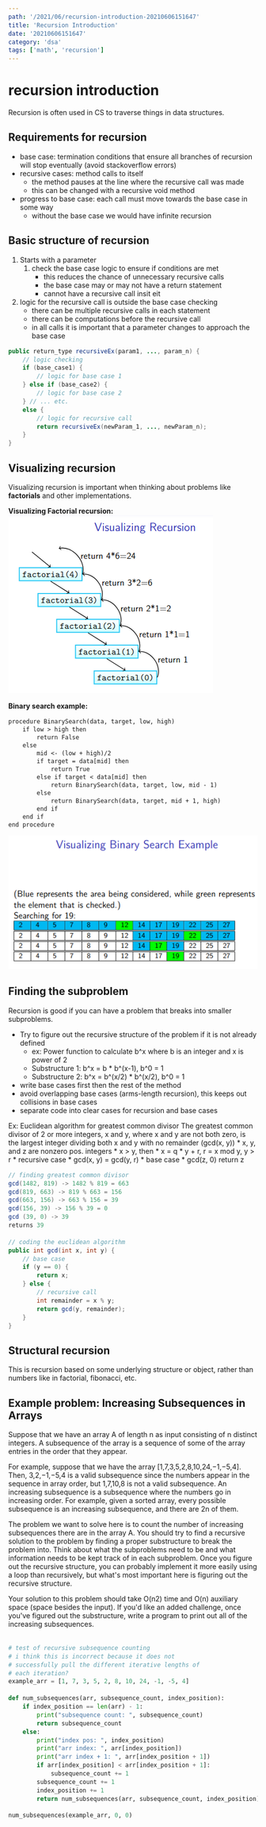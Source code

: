 ```yaml
---
path: '/2021/06/recursion-introduction-20210606151647'
title: 'Recursion Introduction'
date: '20210606151647'
category: 'dsa'
tags: ['math', 'recursion']
---
```


# recursion introduction
Recursion is often used in CS to traverse things in data structures.

## Requirements for recursion
* base case: termination conditions that ensure all branches of recursion will stop eventually (avoid stackoverflow errors)
* recursive cases: method calls to itself
    * the method pauses at the line where the recursive call was made
    * this can be changed with a recursive void method
* progress to base case: each call must move towards the base case in some way
    * without the base case we would have infinite recursion

## Basic structure of recursion
1. Starts with a parameter
    1. check the base case logic to ensure if conditions are met
        * this reduces the chance of unnecessary recursive calls
        * the base case may or may not have a return statement
        * cannot have a recursive call insit eit
1. logic for the recursive call is outside the base case checking
    * there can be multiple recursive calls in each statement
    * there can be computations before the recursive call
    * in all calls it is important that a parameter changes to approach the base case

```java
public return_type recursiveEx(param1, ..., param_n) {
    // logic checking
    if (base_case1) {
        // logic for base case 1
    } else if (base_case2) {
        // logic for base case 2
    } // ... etc.
    else {
        // logic for recursive call
        return recursiveEx(newParam_1, ..., newParam_n);
    }
}
```

## Visualizing recursion
Visualizing recursion is important when thinking about problems like **factorials**
and other implementations.

**Visualizing Factorial recursion:**
![Factorial recursion visualization](./20210610104656-img-1.png)

**Binary search example:**
```
procedure BinarySearch(data, target, low, high)
    if low > high then
        return False
    else
        mid <- (low + high)/2
        if target = data[mid] then
            return True
        else if target < data[mid] then
            return BinarySearch(data, target, low, mid - 1)
        else
            return BinarySearch(data, target, mid + 1, high)
        end if
    end if
end procedure
```

![Binary search visualization](./20210610105033-img-3.png)

## Finding the subproblem
Recursion is good if you can have a problem that breaks into smaller subproblems.
* Try to figure out the recursive structure of the problem if it is not already defined
    * ex: Power function to calculate b^x where b is an integer and x is power of 2
    * Substructure 1: b^x = b * b^(x-1), b^0 = 1
    * Substructure 2: b^x = b^(x/2) * b^(x/2), b^0 = 1
* write base cases first then the rest of the method
* avoid overlapping base cases (arms-length recursion), this keeps out collisions in base cases
* separate code into clear cases for recursion and base cases

Ex: Euclidean algorithm for greatest common divisor
The greatest common divisor of 2 or more integers, x and y, where x and y are not both zero,
is the largest integer dividing both x and y with no remainder (gcd(x, y))
    * x, y, and z are nonzero pos. integers
    * x > y, then
        * x = q * y + r, r = x mod y, y > r
    * recursive case
        * gcd(x, y) = gcd(y, r)
    * base case
        * gcd(z, 0) return z

```java
// finding greatest common divisor
gcd(1482, 819) -> 1482 % 819 = 663
gcd(819, 663) -> 819 % 663 = 156
gcd(663, 156) -> 663 % 156 = 39
gcd(156, 39) -> 156 % 39 = 0
gcd (39, 0) -> 39
returns 39

// coding the euclidean algorithm
public int gcd(int x, int y) {
    // base case
    if (y == 0) {
        return x;
    } else {
        // recursive call
        int remainder = x % y;
        return gcd(y, remainder);
    }
}
```

## Structural recursion
This is recursion based on some underlying structure or object, rather than
numbers like in factorial, fibonacci, etc.

## Example problem: Increasing Subsequences in Arrays
Suppose that we have an array A of length n as input consisting of n distinct
integers. A subsequence of the array is a sequence of some of the array entries
in the order that they appear.

For example, suppose that we have the array [1,7,3,5,2,8,10,24,−1,−5,4]. Then,
3,2,−1,−5,4 is a valid subsequence since the numbers appear in the sequence in
array order, but 1,7,10,8 is not a valid subsequence. An increasing subsequence
is a subsequence where the numbers go in increasing order. For example, given a
sorted array, every possible subsequence is an increasing subsequence, and
there are 2n of them.

The problem we want to solve here is to count the number of increasing
subsequences there are in the array A. You should try to find a recursive solution
to the problem by finding a proper substructure to break the problem into.
Think about what the subproblems need to be and what information needs to be
kept track of in each subproblem. Once you figure out the recursive structure,
you can probably implement it more easily using a loop than recursively, but
what's most important here is figuring out the recursive structure.

Your solution to this problem should take O(n2) time and O(n) auxiliary space
(space besides the input). If you'd like an added challenge, once you've figured
out the substructure, write a program to print out all of the increasing
subsequences.

```python

# test of recursive subsequence counting
# i think this is incorrect because it does not
# successfully pull the different iterative lengths of
# each iteration?
example_arr = [1, 7, 3, 5, 2, 8, 10, 24, -1, -5, 4]

def num_subsequences(arr, subsequence_count, index_position):
    if index_position == len(arr) - 1:
        print("subsequence count: ", subsequence_count)
        return subsequence_count
    else:
        print("index pos: ", index_position)
        print("arr index: ", arr[index_position])
        print("arr index + 1: ", arr[index_position + 1])
        if arr[index_position] < arr[index_position + 1]:
            subsequence_count += 1
        subsequence_count += 1
        index_position += 1
        return num_subsequences(arr, subsequence_count, index_position)

num_subsequences(example_arr, 0, 0)

```

